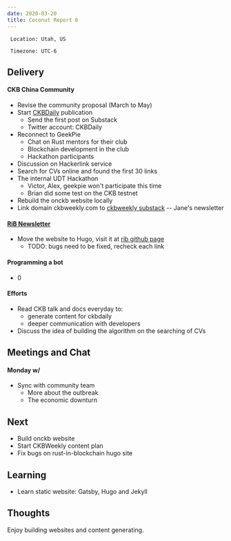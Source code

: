 ```yaml
---
date: 2020-03-20
title: Coconut Report 6
---
```



` Location: Utah, US`

` Timezone: UTC-6`


## Delivery

#### CKB China Community

- Revise the community proposal (March to May)
- Start [CKBDaily](https://ckbdaily.com) publication
  - Send the first post on Substack
  - Twitter account: CKBDaily
- Reconnect to GeekPie
  - Chat on Rust mentors for their club
  - Blockchain development in the club
  - Hackathon participants
- Discussion on Hackerlink service
- Search for CVs online and found the first 30 links
- The internal UDT Hackathon
  - Victor, Alex, geekpie won't participate this time
  - Brian did some test on the CKB testnet
- Rebuild the onckb website locally
- Link domain ckbweekly.com to [ckbweekly substack](https://ckbweekly.substack.com/) -- Jane's newsletter


#### [RiB Newsletter][rib-github]

- Move the website to Hugo, visit it at [rib github page](https://rust-in-blockchain.github.io/)
  - TODO: bugs need to be fixed, recheck each link

#### Programming a bot

- 0

#### Efforts

- Read CKB talk and docs everyday to:
  - generate content for ckbdaily
  - deeper communication with developers
- Discuss the idea of building the algorithm on the searching of CVs

## Meetings and Chat

#### Monday w/

- Sync with community team
  - More about the outbreak
  - The economic downturn

## Next

- Build onckb website
- Start CKBWeekly content plan
- Fix bugs on rust-in-blockchain hugo site

## Learning

- Learn static website: Gatsby, Hugo and Jekyll

## Thoughts

Enjoy building websites and content generating.


[ckb-github]: https://github.com/nervosnetwork/ckb
[rib-github]: https://github.com/rust-in-blockchain/Rust-in-Blockchain
[onckb-website]: https://www.onckb.com/

